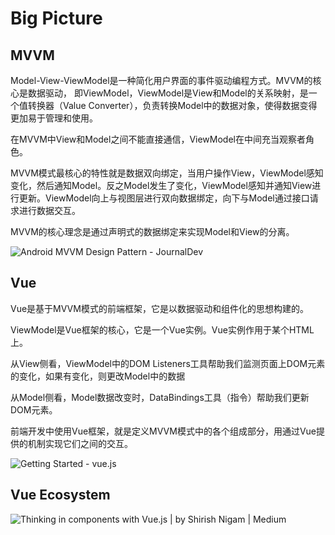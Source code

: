 # Big Picture

## MVVM

Model-View-ViewModel是一种简化用户界面的事件驱动编程方式。MVVM的核心是数据驱动， 即ViewModel，ViewModel是View和Model的关系映射，是一个值转换器（Value Converter），负责转换Model中的数据对象，使得数据变得更加易于管理和使用。

在MVVM中View和Model之间不能直接通信，ViewModel在中间充当观察者角色。

MVVM模式最核心的特性就是数据双向绑定，当用户操作View，ViewModel感知变化，然后通知Model。反之Model发生了变化，ViewModel感知并通知View进行更新。ViewModel向上与视图层进行双向数据绑定，向下与Model通过接口请求进行数据交互。

MVVM的核心理念是通过声明式的数据绑定来实现Model和View的分离。

![Android MVVM Design Pattern - JournalDev](https://cdn.journaldev.com/wp-content/uploads/2018/04/android-mvvm-pattern.png)

## Vue

Vue是基于MVVM模式的前端框架，它是以数据驱动和组件化的思想构建的。

ViewModel是Vue框架的核心，它是一个Vue实例。Vue实例作用于某个HTML上。

从View侧看，ViewModel中的DOM Listeners工具帮助我们监测页面上DOM元素的变化，如果有变化，则更改Model中的数据

从Model侧看，Model数据改变时，DataBindings工具（指令）帮助我们更新DOM元素。

前端开发中使用Vue框架，就是定义MVVM模式中的各个组成部分，用通过Vue提供的机制实现它们之间的交互。

![Getting Started - vue.js](https://012.vuejs.org/images/mvvm.png)

## Vue Ecosystem

![Thinking in components with Vue.js | by Shirish Nigam | Medium](https://miro.medium.com/max/5019/1*apBcw3f1BE8vJWAWG-k6gw.jpeg)
